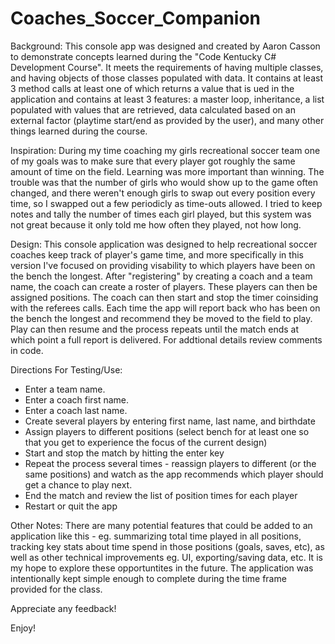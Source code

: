# Coaches_Soccer_Companion

Background:
This console app was designed and created by Aaron Casson to demonstrate concepts learned during the "Code Kentucky C# Development Course".  It meets the requirements of having multiple classes, and having objects of those classes populated with data.  It contains at least 3 method calls at least one of which returns a value that is ued in the application and contains at least 3 features: a master loop, inheritance, a list populated with values that are retrieved, data calculated based on an external factor (playtime start/end as provided by the user), and many other things learned during the course.

Inspiration:
During my time coaching my girls recreational soccer team one of my goals was to make sure that every player got roughly the same amount of time on the field.  Learning was more important than winning.  The trouble was that the number of girls who would show up to the game often changed, and there weren't enough girls to swap out every position every time, so I swapped out a few periodicly as time-outs allowed.  I tried to keep notes and tally the number of times each girl played, but this system was not great because it only told me how often they played, not how long.

Design:
This console application was designed to help recreational soccer coaches keep track of player's game time, and more specifically in this version I've focused on providing visability to which players have been on the bench the longest.  After "registering" by creating a coach and a team name, the coach can create a roster of players.  These players can then be assigned positions.  The coach can then start and stop the timer coinsiding with the referees calls.  Each time the app will report back who has been on the bench the longest and recommend they be moved to the field to play.  Play can then resume and the process repeats until the match ends at which point a full report is delivered.  For addtional details review comments in code.

Directions For Testing/Use:
- Enter a team name.
- Enter a coach first name.
- Enter a coach last name.
- Create several players by entering first name, last name, and birthdate
- Assign players to different positions (select bench for at least one so that you get to experience the focus of the current design)
- Start and stop the match by hitting the enter key
- Repeat the process several times - reassign players to different (or the same positions) and watch as the app recommends which player should get a chance to play next.
- End the match and review the list of position times for each player
- Restart or quit the app

Other Notes:
There are many potential features that could be added to an application like this - eg. summarizing total time played in all positions, tracking key stats about time spend in those positions (goals, saves, etc), as well as other technical improvements eg. UI, exporting/saving data, etc.  It is my hope to explore these opportuntites in the future.  The application was intentionally kept simple enough to complete during the time frame provided for the class.

Appreciate any feedback!

Enjoy!
